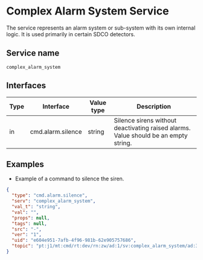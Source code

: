 # Complex Alarm System Service

The service represents an alarm system or sub-system with its own internal logic.
It is used primarily in certain SDCO detectors.

## Service name

`complex_alarm_system`

## Interfaces

| Type | Interface         | Value type | Description                                                                         |
|------|-------------------|------------|-------------------------------------------------------------------------------------|
| in   | cmd.alarm.silence | string     | Silence sirens without deactivating raised alarms. Value should be an empty string. |

## Examples

* Example of a command to silence the siren.

```json
{
  "type": "cmd.alarm.silence",
  "serv": "complex_alarm_system",
  "val_t": "string",
  "val": "",
  "props": null,
  "tags": null,
  "src": "-",
  "ver": "1",
  "uid": "e604e951-7afb-4f96-981b-62e905757686",
  "topic": "pt:j1/mt:cmd/rt:dev/rn:zw/ad:1/sv:complex_alarm_system/ad:31_0"
}
```